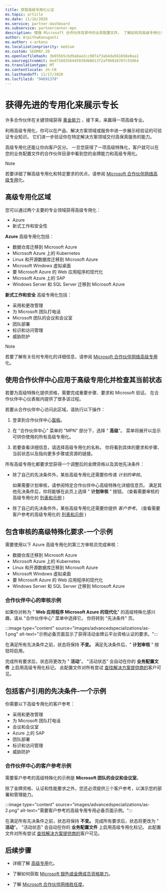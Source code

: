 ```yaml
---
title: 获取高级专用化认证
ms.topic: article
ms.date: 11/16/2020
ms.service: partner-dashboard
ms.subservice: partnercenter-mpn
description: 增强 Microsoft 合作伙伴目录中的业务配置文件。 了解如何将高级专用化与金牌和银能力结合在一起。
author: ArpithaKanuganti
ms.author: v-arkanu
ms.localizationpriority: medium
ms.custom: SEOMAY.20
ms.openlocfilehash: 3b655b5cbd9a8ae2cc907af3ab4da561650e8aa1
ms.sourcegitcommit: 6ed7268356445939db8613f2af96016707c55d64
ms.translationtype: MT
ms.contentlocale: zh-CN
ms.lasthandoff: 11/17/2020
ms.locfileid: "94691378"
---
```

# <a name="earn-an-advanced-specialization-to-showcase-expertise"></a>获得先进的专用化来展示专长

许多合作伙伴在关键领域获得 [黄金能力](learn-about-competencies.md) ，接下来，来赢得一项高级专业。

利用高级专用化，你可以在产品、解决方案领域或服务中进一步展示经验证的可验证专业知识。 它们进一步验证你在特定解决方案领域交付高保真服务的能力。

高级专用化还能让你向客户区分。 一旦您获得了一项高级特殊化，客户就可以在您的业务配置文件的合作伙伴目录中看到您的金牌能力和高级专用化。

> [!NOTE]
> 若要详细了解高级专用化和特定要求的优点，请参阅 [Microsoft 合作伙伴网络高级专用](https://partner.microsoft.com/membership/advanced-specialization)化。

## <a name="advanced-specialization-areas"></a>高级专用化区域

您可以通过两个主要的专业领域获得高级专用化：

- Azure
- 新式工作和安全性

**Azure** 高级专用化包括：

- 数据仓库迁移到 Microsoft Azure
- Microsoft Azure 上的 Kubernetes
- Linux 和开源数据库迁移到 Microsoft Azure
- Microsoft Windows 虚拟桌面
- 要 Microsoft Azure 的 Web 应用程序的现代化
- Microsoft Azure 上的 SAP
- Windows Server 和 SQL Server 迁移到 Microsoft Azure
 
**新式工作和安全** 高级专用化包括：

- 采用和更改管理
- 为 Microsoft 团队打电话
- Microsoft 团队的会议和会议室
- 团队部署
- 标识和访问管理
- 威胁防护
 
> [!NOTE]
> 若要了解有关任何专用化的详细信息，请参阅 [Microsoft 合作伙伴网络高级专用](https://partner.microsoft.com/membership/advanced-specialization)化。

## <a name="use-partner-center-to-apply-for-advanced-specializations-and-check-their-current-status"></a>使用合作伙伴中心应用于高级专用化并检查其当前状态

若要为高级特殊化提供资格，需要完成重要步骤、要求和 Microsoft 验证。 在合作伙伴中心仪表板内提供了很多该过程。

若要从合作伙伴中心访问此区域，请执行以下操作：

1. 登录到合作伙伴中心[面板](https://partner.microsoft.com/dashboard/home)。

2. 在 "合作伙伴中心" 菜单的 "MPN" 部分下，选择 " **高级**"。 菜单将展开以显示可供你使用的所有高级专用化。

3. 若要查看详细信息，请选择高级专用化的名称。 你将看到具体的要求和步骤、当前状态以及指向更多步骤或资源的链接。

所有高级专用化都要求您获得一个调整后的金牌资格以及其他先决条件：

- 除了自己的先决条件外，某些高级专用化还需要你传递 *计划的审核*。

  如果需要计划审核，请参阅特定合作伙伴中心高级特殊化详细信息页。 满足其他先决条件后，你将能够在此页上选择 " **计划审核** " 按钮。  (查看需要审核的高级专用化的 [列表和示例](advanced-specializations.md#advanced-specialization-requirements-that-include-an-audit---an-example) ) 

- 除了自己的先决条件外，某些高级专用化还需要你提供 *客户参考*。  (查看需要客户参考的高级专用化的 [列表和示例](advanced-specializations.md#prerequisites-that-include-customer-references---an-example) ) 

## <a name="advanced-specialization-requirements-that-include-an-audit---an-example"></a>包含审核的高级特殊化要求-一个示例

需要使用以下 Azure 高级专用化的第三方审核员完成审核：

- 数据仓库迁移到 Microsoft Azure
- Microsoft Azure 上的 Kubernetes
- Linux 和开源数据库迁移到 Microsoft Azure
- Microsoft Windows 虚拟桌面
- 要 Microsoft Azure 的 Web 应用程序的现代化
- Windows Server 和 SQL Server 迁移到 Microsoft Azure

### <a name="audit-example-in-partner-center"></a>合作伙伴中心的审核示例

如果你对称为 " **Web 应用程序 Microsoft Azure 的现代化**" 的高级特殊化感兴趣，请从 "合作伙伴中心" 菜单中选择它。 你将转到 "先决条件" 页。

:::image type="content" source="images/advancedspecializations/as-1.png" alt-text="示例必备页面显示了获得活动金牌云平台资格认证的要求。":::

在满足所有先决条件之前，状态将保持 **不变。**
满足先决条件后，" **计划审核** " 按钮将启用。

完成所有要求后，状态将更改为 " **活动**"。 "活动状态" 会自动在你的 **业务配置文件** 上启用高级专用化标记。 此配置文件对所有尝试 [查找解决方案提供商的](https://www.microsoft.com/solution-providers/home)客户可见。

## <a name="prerequisites-that-include-customer-references---an-example"></a>包括客户引用的先决条件-一个示例

你需要以下高级专用化的客户参考：


- 采用和更改管理
- 为 Microsoft 团队打电话
- 会议和会议室
- Azure 上的 SAP
- 团队部署
- 标识和访问管理
- 威胁防护

### <a name="customer-reference-example-in-partner-center"></a>合作伙伴中心的客户参考示例

需要客户参考的高级特殊化的示例是 **Microsoft 团队的会议和会议室**。

除了金牌资格、认证和性能要求之外，您还必须提供三个客户参考，以演示您的部署和管理能力。

:::image type="content" source="images/advancedspecializations/as-2.png" alt-text="需要客户参考的高级专用专用必备页面示例。":::

在满足所有先决条件之前，状态将保持 **不变。** 完成所有要求后，状态将更改为 " **活动**"。 "活动状态" 会自动在你的 **业务配置文件** 上启用高级专用化标记。 此配置文件对所有尝试 [查找解决方案提供商的](https://www.microsoft.com/solution-providers/home)客户可见。

## <a name="next-steps"></a>后续步骤

- 详细了解 [高级专用](https://partner.microsoft.com/membership/advanced-specialization)化。

- 了解如何获取 [Microsoft 银色或金牌成员资格能力](learn-about-competencies.md)。

- 了解 [Microsoft 合作伙伴网络胜任度](https://partner.microsoft.com/membership/competencies)。